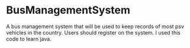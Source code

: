 # BusManagementSystem
A bus management system that will be used to keep records of most psv vehicles in the country.
Users should register on the system.
I used this code to learn java.
